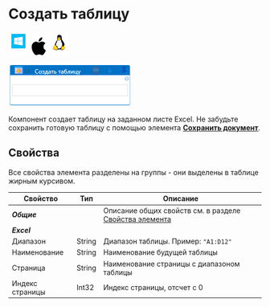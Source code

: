 # Создать таблицу

![](<../../../.gitbook/assets/image (100) (1) (1) (1) (1) (1) (1) (1) (1) (42).png>)

![](../../../.gitbook/assets/excel-create-table.png)

Компонент создает таблицу на заданном листе Excel. Не забудьте сохранить готовую таблицу с помощью элемента [**Сохранить документ**](https://docs.primo-rpa.ru/primo-rpa/g\_elements/el\_basic/prilozhenie-excel/el\_excel\_save).

## Свойства

Все свойства элемента разделены на группы - они выделены в таблице жирным курсивом.

| Свойство        | Тип    | Описание                                                                                                                                      |
| --------------- | ------ | --------------------------------------------------------------------------------------------------------------------------------------------- |
| _**Общие**_     |        | Описание общих свойств см. в разделе [Свойства элемента](https://docs.primo-rpa.ru/primo-rpa/primo-studio/process/elements#svoistva-elementa) |
| _**Excel**_     |        |                                                                                                                                               |
| Диапазон        | String | Диапазон таблицы. Пример: `"A1:D12"`                                                                                                          |
| Наименование    | String | Наименование будущей таблицы                                                                                                                  |
| Страница        | String | Наименование страницы с диапазоном таблицы                                                                                                    |
| Индекс страницы | Int32  | Индекс страницы, отсчет с 0                                                                                                                   |
